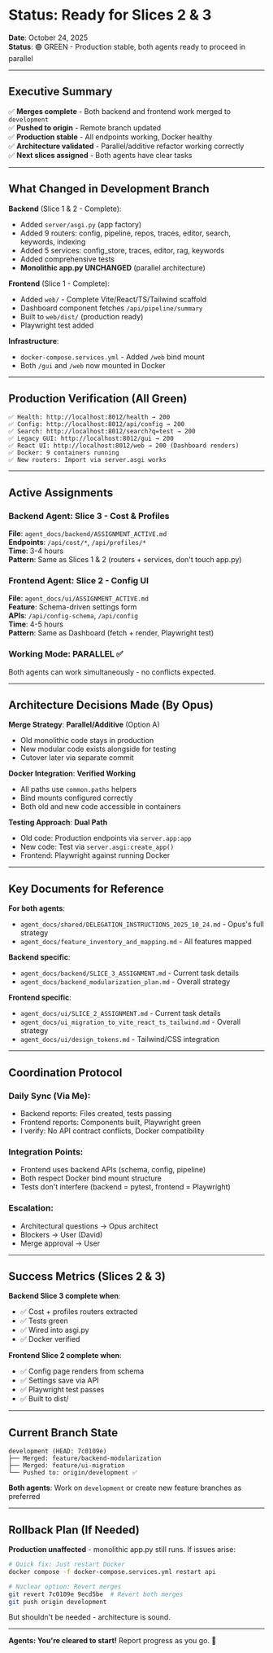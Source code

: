 # Status: Ready for Slices 2 & 3

**Date**: October 24, 2025  
**Status**: 🟢 GREEN - Production stable, both agents ready to proceed in parallel

---

## Executive Summary

✅ **Merges complete** - Both backend and frontend work merged to `development`  
✅ **Pushed to origin** - Remote branch updated  
✅ **Production stable** - All endpoints working, Docker healthy  
✅ **Architecture validated** - Parallel/additive refactor working correctly  
✅ **Next slices assigned** - Both agents have clear tasks

---

## What Changed in Development Branch

**Backend** (Slice 1 & 2 - Complete):
- Added `server/asgi.py` (app factory)
- Added 9 routers: config, pipeline, repos, traces, editor, search, keywords, indexing
- Added 5 services: config_store, traces, editor, rag, keywords
- Added comprehensive tests
- **Monolithic app.py UNCHANGED** (parallel architecture)

**Frontend** (Slice 1 - Complete):
- Added `web/` - Complete Vite/React/TS/Tailwind scaffold
- Dashboard component fetches `/api/pipeline/summary`
- Built to `web/dist/` (production ready)
- Playwright test added

**Infrastructure**:
- `docker-compose.services.yml` - Added `/web` bind mount
- Both `/gui` and `/web` now mounted in Docker

---

## Production Verification (All Green)

```
✅ Health: http://localhost:8012/health → 200
✅ Config: http://localhost:8012/api/config → 200  
✅ Search: http://localhost:8012/search?q=test → 200
✅ Legacy GUI: http://localhost:8012/gui → 200
✅ React UI: http://localhost:8012/web → 200 (Dashboard renders)
✅ Docker: 9 containers running
✅ New routers: Import via server.asgi works
```

---

## Active Assignments

### Backend Agent: Slice 3 - Cost & Profiles
**File**: `agent_docs/backend/ASSIGNMENT_ACTIVE.md`  
**Endpoints**: `/api/cost/*`, `/api/profiles/*`  
**Time**: 3-4 hours  
**Pattern**: Same as Slices 1 & 2 (routers + services, don't touch app.py)

### Frontend Agent: Slice 2 - Config UI
**File**: `agent_docs/ui/ASSIGNMENT_ACTIVE.md`  
**Feature**: Schema-driven settings form  
**APIs**: `/api/config-schema`, `/api/config`  
**Time**: 4-5 hours  
**Pattern**: Same as Dashboard (fetch + render, Playwright test)

### Working Mode: **PARALLEL** ✅
Both agents can work simultaneously - no conflicts expected.

---

## Architecture Decisions Made (By Opus)

**Merge Strategy**: **Parallel/Additive** (Option A)
- Old monolithic code stays in production
- New modular code exists alongside for testing
- Cutover later via separate commit

**Docker Integration**: **Verified Working**
- All paths use `common.paths` helpers
- Bind mounts configured correctly
- Both old and new code accessible in containers

**Testing Approach**: **Dual Path**
- Old code: Production endpoints via `server.app:app`
- New code: Test via `server.asgi:create_app()`
- Frontend: Playwright against running Docker

---

## Key Documents for Reference

**For both agents**:
- `agent_docs/shared/DELEGATION_INSTRUCTIONS_2025_10_24.md` - Opus's full strategy
- `agent_docs/feature_inventory_and_mapping.md` - All features mapped

**Backend specific**:
- `agent_docs/backend/SLICE_3_ASSIGNMENT.md` - Current task details
- `agent_docs/backend_modularization_plan.md` - Overall strategy

**Frontend specific**:
- `agent_docs/ui/SLICE_2_ASSIGNMENT.md` - Current task details  
- `agent_docs/ui_migration_to_vite_react_ts_tailwind.md` - Overall strategy
- `agent_docs/ui/design_tokens.md` - Tailwind/CSS integration

---

## Coordination Protocol

### Daily Sync (Via Me):
- Backend reports: Files created, tests passing
- Frontend reports: Components built, Playwright green
- I verify: No API contract conflicts, Docker compatibility

### Integration Points:
- Frontend uses backend APIs (schema, config, pipeline)
- Both respect Docker bind mount structure
- Tests don't interfere (backend = pytest, frontend = Playwright)

### Escalation:
- Architectural questions → Opus architect
- Blockers → User (David)
- Merge approval → User

---

## Success Metrics (Slices 2 & 3)

**Backend Slice 3 complete when**:
- ✅ Cost + profiles routers extracted
- ✅ Tests green
- ✅ Wired into asgi.py
- ✅ Docker verified

**Frontend Slice 2 complete when**:
- ✅ Config page renders from schema
- ✅ Settings save via API
- ✅ Playwright test passes
- ✅ Built to dist/

---

## Current Branch State

```
development (HEAD: 7c0109e)
├── Merged: feature/backend-modularization
├── Merged: feature/ui-migration
└── Pushed to: origin/development ✅
```

**Both agents**: Work on `development` or create new feature branches as preferred

---

## Rollback Plan (If Needed)

**Production unaffected** - monolithic app.py still runs. If issues arise:

```bash
# Quick fix: Just restart Docker
docker compose -f docker-compose.services.yml restart api

# Nuclear option: Revert merges
git revert 7c0109e 9ecd5be  # Revert both merges
git push origin development
```

But shouldn't be needed - architecture is sound.

---

**Agents: You're cleared to start!** Report progress as you go. 🎯

